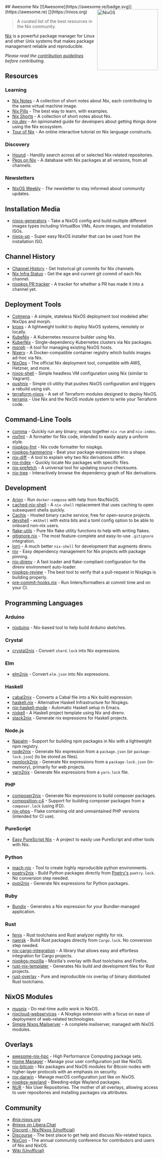 <div class="github-widget" data-repo="nix-community/awesome-nix"></div>
<script async src="https://pagead2.googlesyndication.com/pagead/js/adsbygoogle.js"></script><ins class="adsbygoogle" style="display:block" data-ad-client="ca-pub-6890694312814945" data-ad-slot="5473692530" data-ad-format="auto"  data-full-width-responsive="true"></ins><script>(adsbygoogle = window.adsbygoogle || []).push({});</script>
## Awesome Nix [![Awesome](https://awesome.re/badge.svg)](https://awesome.re) [<img src="https://nixos.org/logo/nixos-logo-only-hires.png" width="200" align="right" alt="NixOS">](https://nixos.org)

> A curated list of the best resources in the Nix community.

[Nix](https://github.com/nixos/nix) is a powerful package manager for Linux and other Unix systems that makes package management reliable and reproducible.

*Please read the [contribution guidelines](https://github.com/nix-community/awesome-nix/blob/master/CONTRIBUTING.md) before contributing.*



## Resources

### Learning

* [Nix Notes](https://github.com/noteed/nix-notes) - A collection of short notes about Nix, each contributing to the same virtual machine image.
* [Nix Pills](https://nixos.org/nixos/nix-pills/) - The best way to learn, with examples.
* [Nix Shorts](https://github.com/justinwoo/nix-shorts/) - A collection of short notes about Nix.
* [nix.dev](https://nix.dev/) - An opinionated guide for developers about getting things done using the Nix ecosystem.
* [Tour of Nix](https://nixcloud.io/tour) - An online interactive tutorial on Nix language constructs.

### Discovery

* [Hound](https://search.nix.gsc.io) - Handily search across all or selected Nix-related repositories.
* [Pkgs on Nix](https://pkgs.on-nix.com/) - A database with Nix packages at all versions, from all channels.

### Newsletters

* [NixOS Weekly](https://weekly.nixos.org/) - *The* newsletter to stay informed about community updates.

## Installation Media

* [nixos-generators](https://github.com/nix-community/nixos-generators) -  Take a NixOS config and build multiple different images types including VirtualBox VMs, Azure images, and installation ISOs.
* [nixos-up](https://github.com/samuela/nixos-up) - Super easy NixOS installer that can be used from the installation ISO.

## Channel History

* [Channel History](https://channels.nix.gsc.io) - Get historical git commits for Nix channels.
* [Nix Infra Status](https://status.nixos.org) - Get the age and current git commit of each Nix channel.
* [nixpkgs PR tracker](https://nixpk.gs/pr-tracker.html) - A tracker for whether a PR has made it into a channel yet.

## Deployment Tools

* [Colmena](https://github.com/zhaofengli/colmena) - A simple, stateless NixOS deployment tool modeled after NixOps and morph.
* [krops](https://cgit.krebsco.de/krops/about/) - A lightweight toolkit to deploy NixOS systems, remotely or locally.
* [KubeNix](https://github.com/xtruder/kubenix) - A Kubernetes resource builder using Nix.
* [KuberNix](https://github.com/saschagrunert/kubernix) - Single-dependency Kubernetes clusters via Nix packages.
* [morph](https://github.com/DBCDK/morph) - A tool for managing existing NixOS hosts.
* [Nixery](https://github.com/google/nixery) - A Docker-compatible container registry which builds images ad-hoc via Nix.
* [NixOps](https://github.com/NixOS/nixops) - The official Nix deployment tool, compatible with AWS, Hetzner, and more.
* [nixos-shell](https://github.com/Mic92/nixos-shell) - Simple headless VM configuration using Nix (similar to Vagrant).
* [pushnix](https://github.com/arnarg/pushnix) - Simple cli utility that pushes NixOS configuration and triggers a rebuild using ssh.
* [terraform-nixos](https://github.com/tweag/terraform-nixos) - A set of Terraform modules designed to deploy NixOS.
* [terranix](https://terranix.org) - Use Nix and the NixOS module system to write your Terraform code.

## Command-Line Tools

* [comma](https://github.com/Shopify/comma) - Quickly run any binary; wraps together `nix run` and `nix-index`.
* [nixfmt](https://github.com/serokell/nixfmt) - A formatter for Nix code, intended to easily apply a uniform style.
* [nixpkgs-fmt](https://github.com/nix-community/nixpkgs-fmt) - Nix code formatter for nixpkgs.
* [nixpkgs-hammering](https://github.com/jtojnar/nixpkgs-hammering) - Beat your package expressions into a shape.
* [nix-diff](https://github.com/Gabriel439/nix-diff) - A tool to explain why two Nix derivations differ.
* [nix-index](https://github.com/bennofs/nix-index) - Quickly locate Nix packages with specific files.
* [nix-prefetch](https://github.com/msteen/nix-prefetch) - A universal tool for updating source checksums.
* [nix-tree](https://github.com/utdemir/nix-tree) - Interactively browse the dependency graph of Nix derivations.

## Development

* [Arion](https://github.com/hercules-ci/arion) - Run `docker-compose` with help from Nix/NixOS.
* [cached-nix-shell](https://github.com/xzfc/cached-nix-shell) - A `nix-shell` replacement that uses caching to open subsequent shells quickly.
* [Cachix](https://cachix.org/) - Hosted binary cache service; free for open-source projects.
* [devshell](https://github.com/numtide/devshell) - `mkShell` with extra bits and a toml config option to be able to onboard non-nix users.
* [flake-utils](https://github.com/numtide/flake-utils) - Pure Nix flake utility functions to help with writing flakes.
* [gitignore.nix](https://github.com/hercules-ci/gitignore.nix) - The most feature-complete and easy-to-use `.gitignore` integration.
* [lorri](https://github.com/target/lorri/) - A much better `nix-shell` for development that augments direnv.
* [niv](https://github.com/nmattia/niv/) - Easy dependency management for Nix projects with package pinning.
* [nix-direnv](https://github.com/nix-community/nix-direnv) - A fast loader and flake-compliant configuration for the direnv environment auto-loader.
* [nixpkgs-review](https://github.com/Mic92/nixpkgs-review) - The best tool to verify that a pull-request in Nixpkgs is building properly.
* [pre-commit-hooks.nix](https://github.com/cachix/pre-commit-hooks.nix) - Run linters/formatters at commit time and on your CI.

## Programming Languages

### Arduino

* [nixduino](https://github.com/boredom101/nixduino) - Nix-based tool to help build Arduino sketches.

### Crystal

* [crystal2nix](https://github.com/nix-community/crystal2nix) - Convert `shard.lock` into Nix expressions.

### Elm

* [elm2nix](https://github.com/hercules-ci/elm2nix) - Convert `elm.json` into Nix expressions.

### Haskell

* [cabal2nix](https://github.com/NixOS/cabal2nix) - Converts a Cabal file into a Nix build expression.
* [haskell.nix](https://github.com/input-output-hk/haskell.nix) - Alternative Haskell Infrastructure for Nixpkgs.
* [nix-haskell-mode](https://github.com/matthewbauer/nix-haskell-mode) - Automatic Haskell setup in Emacs.
* [nixkell](https://github.com/pwm/nixkell) - A Haskell project template using Nix and direnv.
* [stack2nix](https://github.com/input-output-hk/stack2nix) - Generate nix expressions for Haskell projects.

### Node.js

* [Napalm](https://github.com/nmattia/napalm) - Support for building npm packages in Nix with a lightweight npm registry.
* [node2nix](https://github.com/svanderburg/node2nix) - Generate Nix expression from a `package.json` (or `package-lock.json`) (to be stored as files).
* [npmlock2nix](https://github.com/tweag/npmlock2nix) - Generate Nix expressions from a `package-lock.json` (in-memory), primarily for web projects.
* [yarn2nix](https://github.com/nix-community/yarn2nix) - Generate Nix expressions from a `yarn.lock` file.

### PHP

* [composer2nix](https://github.com/svanderburg/composer2nix) - Generate Nix expressions to build composer packages.
* [composition-c4](https://github.com/fossar/composition-c4) - Support for building composer packages from a `composer.lock` (using IFD).
* [nix-phps](https://github.com/fossar/nix-phps) - Flake containing old and unmaintained PHP versions (intended for CI use).

### PureScript

* [Easy PureScript Nix](https://github.com/justinwoo/easy-purescript-nix) - A project to easily use PureScript and other tools with Nix.

### Python

* [mach-nix](https://github.com/DavHau/mach-nix) - Tool to create highly reproducible python environments.
* [poetry2nix](https://github.com/nix-community/poetry2nix) - Build Python packages directly from [Poetry's](https://python-poetry.org/) `poetry.lock`. No conversion step needed.
* [pypi2nix](https://github.com/nix-community/pypi2nix) - Generate Nix expressions for Python packages.

### Ruby

* [Bundix](https://github.com/nix-community/bundix) - Generates a Nix expression for your Bundler-managed application.

### Rust

* [fenix](https://github.com/nix-community/fenix) - Rust toolchains and Rust analyzer nightly for nix.
* [naersk](https://github.com/nmattia/naersk) - Build Rust packages directly from `Cargo.lock`. No conversion step needed.
* [nix-cargo-integration](https://github.com/yusdacra/nix-cargo-integration) - A library that allows easy and effortless integration for Cargo projects.
* [nixpkgs-mozilla](https://github.com/mozilla/nixpkgs-mozilla) - Mozilla's overlay with Rust toolchains and Firefox.
* [rust-nix-templater](https://github.com/yusdacra/rust-nix-templater) - Generates Nix build and development files for Rust projects.
* [rust-overlay](https://github.com/oxalica/rust-overlay) - Pure and reproducible nix overlay of binary distributed Rust toolchains.

## NixOS Modules

* [musnix](https://github.com/musnix/musnix) - Do real-time audio work in NixOS.
* [nixcloud-webservices](https://github.com/nixcloud/nixcloud-webservices) - A Nixpkgs extension with a focus on ease of deployment of web-related technologies.
* [Simple Nixos Mailserver](https://gitlab.com/simple-nixos-mailserver/nixos-mailserver) - A complete mailserver, managed with NixOS modules.

## Overlays

* [awesome-nix-hpc](https://github.com/freuk/awesome-nix-hpc) - High Performance Computing package sets.
* [Home Manager](https://github.com/nix-community/home-manager) - Manage your user configuration just like NixOS.
* [nix-bitcoin](https://github.com/fort-nix/nix-bitcoin) - Nix packages and NixOS modules for Bitcoin nodes with higher-layer protocols with an emphasis on security.
* [nix-darwin](https://github.com/LnL7/nix-darwin) - Manage macOS configuration just like on NixOS.
* [nixpkgs-wayland](https://github.com/colemickens/nixpkgs-wayland) - Bleeding-edge Wayland packages.
* [NUR](https://github.com/nix-community/NUR/) - Nix User Repositories. The mother of all overlays, allowing access to user repositories and installing packages via attributes.

## Community

* [#nix:nixos.org](https://matrix.to/#/#nix:nixos.org)
* [#nixos on Libera.Chat](https://web.libera.chat/?nick=Guest?#nixos)
* [Discord - Nix/Nixos (Unofficial)](https://discord.gg/BMUCQx6)
* [Discourse](https://discourse.nixos.org/) - The best place to get help and discuss Nix-related topics.
* [NixCon](https://nixcon.org/) - The annual community conference for contributors and users of Nix and NixOS.
* [Wiki (Unofficial)](https://nixos.wiki)